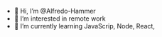 - 👋 Hi, I’m @Alfredo-Hammer
- 👀 I’m interested in remote work
- 🌱 I’m currently learning JavaScrip, Node, React, 


<!---
Alfredo-Hammer/Alfredo-Hammer is a ✨ special ✨ repository because its `README.md` (this file) appears on your GitHub profile.
You can click the Preview link to take a look at your changes.
--->
